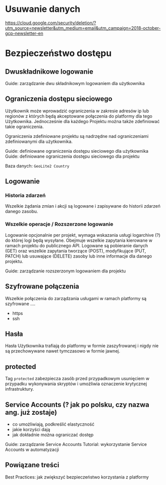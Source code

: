 # Usuwanie danych

https://cloud.google.com/security/deletion/?utm_source=newsletter&utm_medium=email&utm_campaign=2018-october-gcp-newsletter-en
# Bezpieczeństwo dostępu

## Dwuskładnikowe logowanie

<!-- http://di.com.pl/Dwuskladnikowe-uwierzytelnianie-co-daje-w-jakich-uslugach-wystepuje-i-jak-je-wlaczyc-51228 -->
<!-- https://dwa-skladniki.pl/ -->

Guide: zarządzanie dwu składnikowym logowaniem dla użytkownika

## Ograniczenia dostępu sieciowego

Użytkownik może wprowadzić ograniczenia w zakresie adresów ip lub regionów z których będą akceptowane połączenia do platformy dla tego Użytkownika. Jednocześnie dla każdego Projektu można także zdefiniować takie ograniczenia.

Ograniczenia zdefiniowane projektu są nadrzędne nad ograniczeniami zdefiniowanymi dla użytkownika.

Guide: definiowane ograniczenia dostępu sieciowego dla użytkownika
Guide: definiowane ograniczenia dostępu sieciowego dla projektu

Baza danych: ```GeoLite2 Country```

## Logowanie

### Historia zdarzeń

Wszelkie żądania zmian i akcji są logowane i zapisywane do historii zdarzeń danego zasobu.

### Wszelkie operacje / Rozszerzone logowanie

Logowanie opcjonalnie per projekt, wymaga wskazania usługi logarchive (?) do której logi będą wysyłane. Obejmuje wszelkie zapytania kierowane w ramach projektu do publicznego API. Logowane są pobieranie danych (GET) oraz wszelkie zapytania tworzące (POST), modyfikujące (PUT, PATCH) lub usuwające (DELETE) zasoby lub inne informacje dla danego projektu.

Guide: zarządzanie rozszerzonym logowaniem dla projektu

<!-- 
https://cloud.google.com/logging/docs/audit/
https://docs.microsoft.com/en-US/azure/monitoring-and-diagnostics/monitoring-overview-activity-logs
https://aws.amazon.com/cloudtrail/
-->

## Szyfrowane połączenia

Wszelkie połączenia do zarządzania usługami w ramach platformy są szyfrowane ....

* https
* ssh

<!--
https://cloud.google.com/security/
https://gsuite.google.com/security/
https://www.microsoft.com/en-us/trustcenter/security/azure-security
-->

## Hasła

Hasła Użytkownika trafiają do platformy w formie zaszyfrowanej i nigdy nie są przechowywane nawet tymczasowo w formie jawnej.

## protected

Tag ```protected``` zabezpiecza zasób przed przypadkowym usunięciem w przypadku wykonywania skryptów i umożliwia oznaczenie krytycznej infrastruktury.

## Service Accounts (? jak po polsku, czy nazwa ang. już zostaje)

* co umożliwiają, podkreślić elastyczność
* jakie korzyści dają
* jak dokładnie można ograniczać dostęp

Guide: zarządzanie Service Accounts
Tutorial: wykorzystanie Service Accounts w automatyzacji

## Powiązane treści

Best Practices: jak zwiększyć bezpieczeństwo korzystania z platformy
